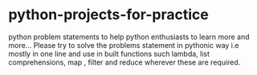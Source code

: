 # python-projects-for-practice
python problem statements to help python enthusiasts to learn more and more...
Please try to solve the problems statement in pythonic way i.e mostly in one line and use in built functions such lambda, list comprehensions, map , filter and reduce wherever these are required.
